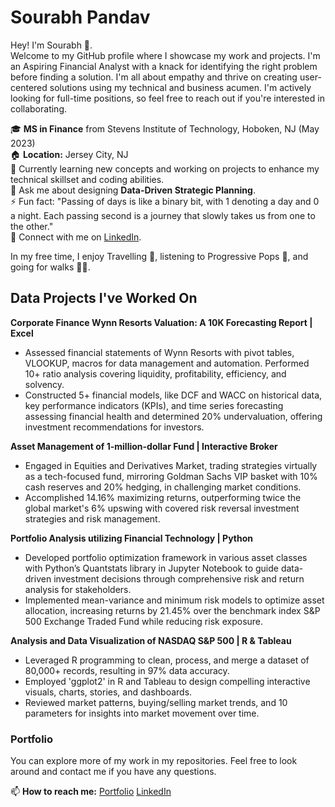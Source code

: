 # Sourabh Pandav

Hey! 
I'm Sourabh 👋. <br>Welcome to my GitHub profile where I showcase my work and projects. I'm an Aspiring Financial Analyst with a knack for identifying the right problem before finding a solution. I'm all about empathy and thrive on creating user-centered solutions using my technical and business acumen. I'm actively looking for full-time positions, so feel free to reach out if you're interested in collaborating.

🎓 **MS in Finance** from Stevens Institute of Technology, Hoboken, NJ (May 2023)
<br>🏠 **Location:** Jersey City, NJ
<br>🌱 Currently learning new concepts and working on projects to enhance my technical skillset and coding abilities.
<br>💬 Ask me about designing **Data-Driven Strategic Planning**.
<br>⚡ Fun fact: "Passing of days is like a binary bit, with 1 denoting a day and 0 a night. Each passing second is a journey that slowly takes us from one to the other."
<br>🤝 Connect with me on [LinkedIn](https://www.linkedin.com/in/sourabhpandav).

In my free time, I enjoy Travelling 🚗, listening to Progressive Pops 🎸, and going for walks 🚶‍♂️.

## Data Projects I've Worked On

**Corporate Finance Wynn Resorts Valuation: A 10K Forecasting Report | Excel**
- Assessed financial statements of Wynn Resorts with pivot tables, VLOOKUP, macros for data management and automation. Performed 10+ ratio analysis covering liquidity, profitability, efficiency, and solvency.
- Constructed 5+ financial models, like DCF and WACC on historical data, key performance indicators (KPIs), and time series forecasting assessing financial health and determined 20% undervaluation, offering investment recommendations for investors.

**Asset Management of 1-million-dollar Fund | Interactive Broker**
- Engaged in Equities and Derivatives Market, trading strategies virtually as a tech-focused fund, mirroring Goldman Sachs VIP basket with 10% cash reserves and 20% hedging, in challenging market conditions.
- Accomplished 14.16% maximizing returns, outperforming twice the global market's 6% upswing with covered risk reversal investment strategies and risk management.

**Portfolio Analysis utilizing Financial Technology | Python**
- Developed portfolio optimization framework in various asset classes with Python’s Quantstats library in Jupyter Notebook to guide data-driven investment decisions through comprehensive risk and return analysis for stakeholders.
- Implemented mean-variance and minimum risk models to optimize asset allocation, increasing returns by 21.45% over the benchmark index S&P 500 Exchange Traded Fund while reducing risk exposure.

**Analysis and Data Visualization of NASDAQ S&P 500 | R & Tableau**
- Leveraged R programming to clean, process, and merge a dataset of 80,000+ records, resulting in 97% data accuracy.
- Employed 'ggplot2' in R and Tableau to design compelling interactive visuals, charts, stories, and dashboards.
- Reviewed market patterns, buying/selling market trends, and 10 parameters for insights into market movement over time.

### Portfolio

You can explore more of my work in my repositories. Feel free to look around and contact me if you have any questions.

📫 **How to reach me:** [Portfolio](https://sourabh-pandav.github.io)
[LinkedIn](https://www.linkedin.com/in/sourabhpandav)
